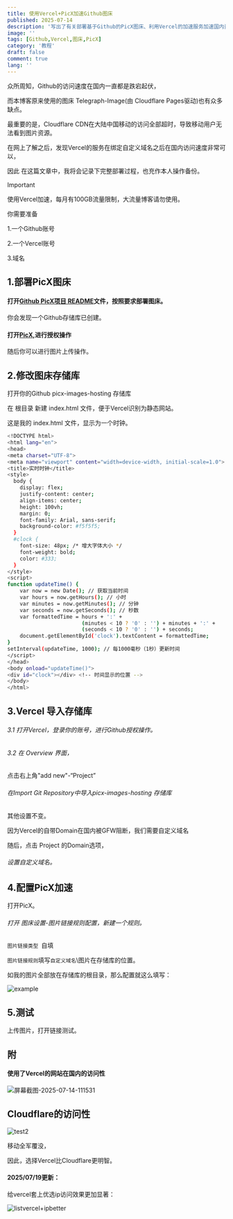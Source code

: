 ```yaml
---
title: 使用Vercel+PicX加速Github图床
published: 2025-07-14
description: '写出了有关部署基于Github的PicX图床、利用Vercel的加速服务加速国内资源访问速度的教程'
image: ''
tags: [Github,Vercel,图床,PicX]
category: '教程'
draft: false 
comment: true
lang: ''
---
```


众所周知，Github的访问速度在国内一直都是跌宕起伏，

而本博客原来使用的图床 Telegraph-Image(由 Cloudflare Pages驱动)也有众多缺点。

最重要的是，Cloudflare CDN在大陆中国移动的访问全部超时，导致移动用户无法看到图片资源。

在网上了解之后，发现Vercel的服务在绑定自定义域名之后在国内访问速度非常可以，

因此 在这篇文章中，我将会记录下完整部署过程，也充作本人操作备份。

> [!IMPORTANT]
>
> 使用Vercel加速，每月有100GB流量限制，大流量博客请勿使用。
>
> 你需要准备
>
> 1.一个Github账号
>
> 2.一个Vercel账号
>
> 3.域名

## 1.部署PicX图床

#### 打开[Github PicX项目 README](https://github.com/XPoet/picx)文件，按照要求部署图床。

你会发现一个Github存储库已创建。

#### 打开[PicX](https://picx.xpoet.cn/),进行授权操作

随后你可以进行图片上传操作。

## 2.修改图床存储库

打开你的Github picx-images-hosting 存储库

在 根目录 新建 index.html 文件，便于Vercel识别为静态网站。

这是我的 index.html 文件，显示为一个时钟。

```bash
<!DOCTYPE html>
<html lang="en">
<head>
<meta charset="UTF-8">
<meta name="viewport" content="width=device-width, initial-scale=1.0">
<title>实时时钟</title>
<style>
  body {
    display: flex;
    justify-content: center;
    align-items: center;
    height: 100vh;
    margin: 0;
    font-family: Arial, sans-serif;
    background-color: #f5f5f5;
  }
  #clock {
    font-size: 48px; /* 增大字体大小 */
    font-weight: bold;
    color: #333;
  }
</style>
<script>
function updateTime() {
    var now = new Date(); // 获取当前时间
    var hours = now.getHours(); // 小时
    var minutes = now.getMinutes(); // 分钟
    var seconds = now.getSeconds(); // 秒数
    var formattedTime = hours + ':' +
                        (minutes < 10 ? '0' : '') + minutes + ':' +
                        (seconds < 10 ? '0' : '') + seconds;
    document.getElementById('clock').textContent = formattedTime;
}
setInterval(updateTime, 1000); // 每1000毫秒（1秒）更新时间
</script>
</head>
<body onload="updateTime()">
<div id="clock"></div> <!-- 时间显示的位置 -->
</body>
</html>
```

## 3.Vercel 导入存储库

###### 3.1 打开Vercel，登录你的账号，进行Github授权操作。

###### 3.2 在 Overview 界面，

点击右上角"add new"-“Project”

###### 在Import Git Repository中导入picx-images-hosting 存储库

其他设置不变。

因为Vercel的自带Domain在国内被GFW阻断，我们需要自定义域名

随后，点击 Project 的Domain选项，

###### 设置自定义域名。

## 4.配置PicX加速

打开PicX。

###### 打开 图床设置-图片链接规则配置，新建一个规则。

```图片链接类型 ```自填

```图片链接规则```填写```自定义域名```\图片在存储库的位置。

如我的图片全部放在存储库的根目录，那么配置就这么填写：

![example](https://cdn.xtawa.top/image.6f0yy4ke85.png)

## 5.测试

上传图片，打开链接测试。

## 附

#### 使用了Vercel的网站在国内的访问性

![屏幕截图-2025-07-14-111531](https://cdn.xtawa.top/屏幕截图-2025-07-14-111531.4xutwdnikd.jpg)

## Cloudflare的访问性

![test2](https://cdn.xtawa.top/屏幕截图-2025-07-14-111923.8s3lfc8l7t.webp)

移动全军覆没，

因此，选择Vercel比Cloudflare更明智。



#### 2025/07/19更新：

给vercel套上优选ip访问效果更加显著：

![listvercel+ipbetter](https://cdn.xtawa.top/image.4n80atnsps.webp)
